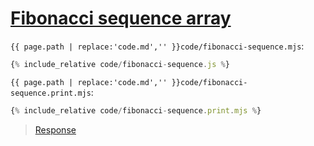 # [Fibonacci sequence array](code.zip)

`{{ page.path | replace:'code.md','' }}code/fibonacci-sequence.mjs`:

```js
{% include_relative code/fibonacci-sequence.js %}
```

`{{ page.path | replace:'code.md','' }}code/fibonacci-sequence.print.mjs`:

```js
{% include_relative code/fibonacci-sequence.print.mjs %}
```

> [Response](response/fibonacci-sequence.js)
